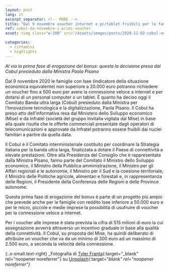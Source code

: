 ```yaml
---
layout: post
lang: it
excerpt_separator: <!-- MORE -->
title: "Dal 9 novembre voucher internet e pc/tablet fruibili per le famiglie"
ref: cobul-da-novembre-i-primi-voucher
asset: <img class="w-100" src="/assets/images/posts/2020-11-02-cobul-vouch-9-novembre.jpg" alt="Dal 9 novembre voucher internet e pc/tablet fruibili per le famiglie"/>

categories:
  - cittadini
  - highlights
---
```


_Al via la prima fase di erogazione del bonus: questa la decisione presa dal Cobul presieduto dalla Ministra Paola Pisano_

<!-- MORE -->

Dal 9 novembre 2020 le famiglie con Isee (indicatore della situazione economica equivalente) non superiore a 20.000 euro potranno richiedere un voucher fino a 500 euro per avere la connessione veloce a internet e per dotarsi di un personal computer o un tablet. È quanto ha deciso oggi il Comitato Banda ultra larga (Cobul) presieduto dalla Ministra per l’Innovazione tecnologica e la digitalizzazione, Paola Pisano. Il Cobul ha preso atto dell’informativa resa dal Ministero dello Sviluppo economico (Mise) e da Infratel (società del gruppo Invitalia vigilata dal Mise) in base alla quale risulta che le offerte commerciali presentate dagli operatori di telecomunicazioni e approvate da Infratel potranno essere fruibili dai nuclei familiari a partire da quella data.  


Il Cobul è il Comitato interministeriale costituito per coordinare la Strategia italiana per la banda ultra larga, finalizzata a dotare il Paese di connettività a elevate prestazioni. Oltre alla Presidenza del Consiglio che è rappresentata dalla Ministra Pisano, fanno parte del Comitato il Ministro dello Sviluppo economico, il Ministro della Pubblica amministrazione, il Ministro per gli Affari regionali e le autonomie, il Ministro per il Sud e la coesione territoriale, il Ministro delle Politiche agricole, alimentari e forestali e, in rappresentanza delle Regioni, il Presidente della Conferenza delle Regioni e delle Province autonome. 

Questa prima fase di erogazione del bonus è parte di un progetto più ampio che prevede anche per le famiglie con reddito Isee inferiore a 50.000 euro e per le micro, piccole e medie imprese la possibilità di usufruire di voucher per la connessione veloce a internet.  

Per i voucher alle imprese è stata prevista la cifra di 515 milioni di euro la cui assegnazione avverrà attraverso un incentivo graduale in base alla qualità della connettività. Il Cobul, su proposta del Mise, ha quindi deliberato di attribuire un voucher che va da un minimo di 300 euro ad un massimo di 2.500 euro, a seconda la velocità della connessione.

{:.x-small.text-right}
_Fotografia di [Tyler Franta](https://unsplash.com/@tfrants){:target="_blank" rel="noopener noreferrer"} su [Unsplash](https://unsplash.com/photos/RbFDzMKTH6Q){:target="_blank" rel="noopener noreferrer"}_
